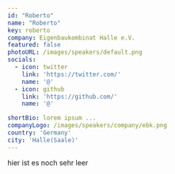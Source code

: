 ```yaml
---
id: "Roberto"
name: "Roberto"
key: roberto
company: Eigenbaukombinat Halle e.V.
featured: false
photoURL: /images/speakers/default.png
socials:
  - icon: twitter
    link: 'https://twitter.com/'
    name: '@'
  - icon: github
    link: 'https://github.com/'
    name: '@'

shortBio: lorem ipsum ...
companyLogo: /images/speakers/company/ebk.png
country: 'Germany'
city: 'Halle(Saale)'
---
```


hier ist es noch sehr leer
